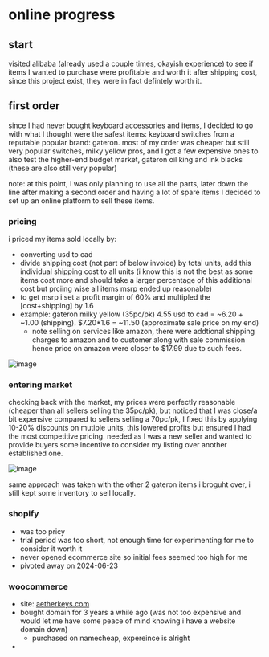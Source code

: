 # online progress

## start
visited alibaba (already used a couple times, okayish experience) to see if items I wanted to purchase were profitable and worth it after shipping cost, 
since this project exist, they were in fact defintely worth it.

## first order
since I had never bought keyboard accessories and items, I decided to go with what I thought were the safest items: keyboard switches from a reputable 
popular brand: gateron. most of my order was cheaper but still very popular switches, milky yellow pros, and I got a few expensive ones to also test 
the higher-end budget market, gateron oil king and ink blacks (these are also still very popular)

note: at this point, I was only planning to use all the parts, later down the line after making a second order and having a lot of spare items I decided to 
set up an online platform to sell these items.

### pricing
i priced my items sold locally by:
- converting usd to cad
- divide shipping cost (not part of below invoice) by total units, add this individual shipping cost to all units (i know this is not the best as some items cost more and should take a larger percentage of this additional cost but prciing wise all items msrp ended up reasonable)
- to get msrp i set a profit margin of 60% and multipled the [cost+shipping] by 1.6
- example: gateron milky yellow (35pc/pk) 4.55 usd to cad = ~6.20 + ~1.00 (shipping). $7.20*1.6 = ~11.50 (approximate sale price on my end)
  - note selling on services like amazon, there were addtional shipping charges to amazon and to customer along with sale commission hence price on amazon were closer to $17.99 due to such fees.
    
![image](https://github.com/user2782/aetherkeys/assets/168938488/efdc22fa-8df6-4828-8ccd-55956e5a980f)

### entering market  
checking back with the market, my prices were perfectly reasonable (cheaper than all sellers selling the 35pc/pk), but noticed that I was close/a bit expensive compared to sellers selling a 70pc/pk, I fixed this by applying 10-20% discounts on mutiple units, this lowered profits but ensured I had the most competitive pricing. needed as I was a new seller and wanted to provide buyers some incentive to consider my listing over another established one.  

![image](https://github.com/user2782/aetherkeys/assets/168938488/d048163d-4dd4-4c1a-9d4d-bec32bac63e8)

same approach was taken with the other 2 gateron items i broguht over, i still kept some inventory to sell locally.

### shopify
- was too pricy
- trial period was too short, not enough time for experimenting for me to consider it worth it
- never opened ecommerce site so initial fees seemed too high for me
- pivoted away on 2024-06-23

### woocommerce
- site: [aetherkeys.com](aetherkeys.com)
- bought domain for 3 years a while ago (was not too expensive and would let me have some peace of mind knowing i have a website domain down)
  - purchased on namecheap, expereince is alright
- 



